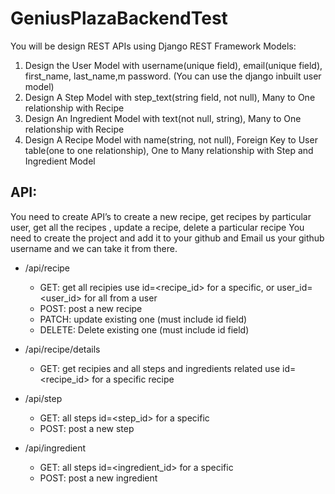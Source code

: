 # GeniusPlazaBackendTest

You will be design REST APIs using Django REST Framework
Models:
1. Design the User Model with username(unique field), email(unique field), first_name,
last_name,m password. (You can use the django inbuilt user model)
2. Design A Step Model with step_text(string field, not null), Many to One relationship with
Recipe
3. Design An Ingredient Model with text(not null, string), Many to One relationship with
Recipe
4. Design A Recipe Model with name(string, not null), Foreign Key to User table(one to one
relationship), One to Many relationship with Step and Ingredient Model

API:
-----
You need to create API’s to create a new recipe, get recipes by particular user, get all the
recipes , update a recipe, delete a particular recipe
You need to create the project and add it to your github and Email us your github username and
we can take it from there.

- /api/recipe 
  - GET: get all recipies use id=<recipe_id> for a specific, or user_id=<user_id> for all from a user
  - POST: post a new recipe
  - PATCH: update existing one (must include id field)
  - DELETE: Delete existing one (must include id field)
  
- /api/recipe/details
  - GET: get recipies and all steps and ingredients related use id=<recipe_id> for a specific recipe
  
- /api/step
  - GET: all steps id=<step_id> for a specific
  - POST: post a new step
  
- /api/ingredient
  - GET: all steps id=<ingredient_id> for a specific
  - POST: post a new ingredient
